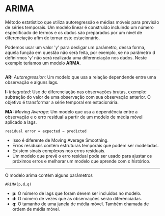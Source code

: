 # **ARIMA**

Método estatístico que utiliza autoregressão e médias móveis para previsão de séries temporais. Um modelo linear é construído incluindo um número especificado de termos e os dados são preparados por um nível de diferenciação afim de tornar este estacionário.

Podemos usar um valor 'y' para desligar um parâmetro, dessa forma, aquela função em questão não será feita, por exemplo, se no parâmetro d definirmos 'y' não será realizada uma diferenciação nos dados. Neste exemplo teríamos um modelo **ARMA**.

***

**AR:** _Autoregression:_ Um modelo que usa a relação dependende entre uma observação e alguns lags.

**I:** _Integrated:_ Uso de diferenciação nas observações brutas, exemplo: subtração do valor de uma observação com sua observação anterior. O objetivo é transformar a série temporal em estacionária.

**MA:** _Moving Average:_ Um modelo que usa a dependência entre a observação e o erro residual a partir de um modelo de média móvel aplicado a lags.

```
residual error = expected − predicted
```

* Isso é diferente de Moving Average Smoothing.
* Erros residuais contém estruturas temporais que podem ser modeladas.
* Existem sinais complexos nos erros residuais.
* Um modelo que prevê o erro residual pode ser usado para ajustar os próximos erros e melhorar um modelo que aprende com o histórico.

***

O modelo arima contém alguns parâmetros
```
ARIMA(p,d,q)
```
* **p:** O número de lags que foram devem ser incluídos no modelo.
* **d:** O número de vezes que as observações serão diferenciadas.
* **q:** O tamanho de uma janela de média móvel. Também chamada de ordem de média móvel.
